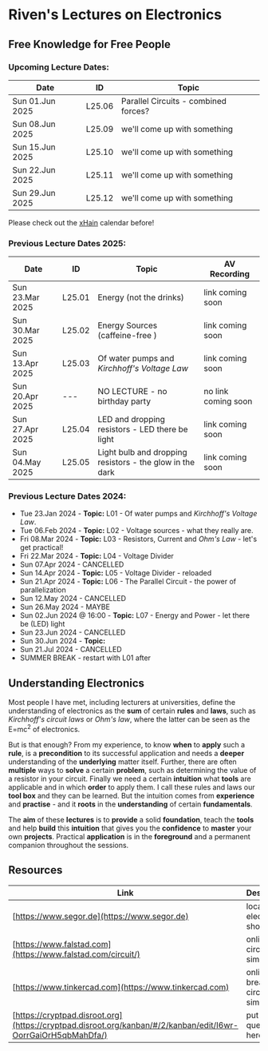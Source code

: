 # Riven's Lectures on Electronics
## Free Knowledge for Free People

### Upcoming Lecture Dates:
|Date|ID|Topic|
|----|--|-----|
| Sun 01.Jun 2025 | L25.06 | Parallel Circuits - combined forces? |
| Sun 08.Jun 2025 | L25.09 | we'll come up with something |
| Sun 15.Jun 2025 | L25.10 | we'll come up with something |
| Sun 22.Jun 2025 | L25.11 | we'll come up with something |
| Sun 29.Jun 2025 | L25.12 | we'll come up with something |

Please check out the [xHain](https://x-hain.de/de/calendar/#content "xHain calendar") calendar before!

### Previous Lecture Dates 2025:
|Date|ID|Topic|AV Recording|
|----|--|-----|------------|
| Sun 23.Mar 2025 | L25.01 | Energy (not the drinks) | link coming soon |
| Sun 30.Mar 2025 | L25.02 | Energy Sources (caffeine-free ) | link coming soon |
| Sun 13.Apr 2025 | L25.03 | Of water pumps and *Kirchhoff's Voltage Law* | link coming soon |
| Sun 20.Apr 2025 | --- | NO LECTURE - no birthday party | no link coming soon |
| Sun 27.Apr 2025 | L25.04 | LED and dropping resistors - LED there be light | link coming soon |
| Sun 04.May 2025 | L25.05 | Light bulb and dropping resistors - the glow in the dark | link coming soon |

### Previous Lecture Dates 2024:
* Tue 23.Jan 2024 - **Topic:** L01 - Of water pumps and *Kirchhoff's Voltage Law*.
* Tue 06.Feb 2024 - **Topic:** L02 - Voltage sources - what they really are.
* Fri 08.Mar 2024 - **Topic:** L03 - Resistors, Current and *Ohm's Law* - let's get practical!
* Fri 22.Mar 2024 - **Topic:** L04 - Voltage Divider
* Sun 07.Apr 2024 - CANCELLED
* Sun 14.Apr 2024 - **Topic:** L05 - Voltage Divider - reloaded
* Sun 21.Apr 2024 - **Topic:** L06 - The Parallel Circuit - the power of parallelization
* Sun 12.May 2024 - CANCELLED
* Sun 26.May 2024 - MAYBE
* Sun 02.Jun 2024 @ 16:00 - **Topic:** L07 - Energy and Power - let there be (LED) light
* Sun 23.Jun 2024 - CANCELLED
* Sun 30.Jun 2024 - **Topic:**
* Sun 21.Jul 2024 - CANCELLED
* SUMMER BREAK - restart with L01 after

## Understanding Electronics
Most people I have met, including lecturers at universities, define the understanding of electronics as the **sum** of certain **rules** and **laws**, such as *Kirchhoff's circuit laws* or *Ohm's law*, where the latter can be seen as the E=mc<sup>2</sup> of electronics.

But is that enough? From my experience, to know **when** to **apply** such a **rule**, is a **precondition** to its successful application and needs a **deeper** understanding of the **underlying** matter itself. Further, there are often **multiple** ways to **solve** a certain **problem**, such as determining the value of a resistor in your circuit. Finally we need a certain **intuition** what **tools** are applicable and in which **order** to apply them. I call these rules and laws our **tool box** and they can be learned. But the intuition comes from **experience** and **practise** - and it **roots** in the **understanding** of certain **fundamentals**.

The **aim** of these **lectures** is to **provide** a solid **foundation**, teach the **tools** and help **build** this **intuition** that gives you the **confidence** to **master** your own **projects**. Practical **application** is in the **foreground** and a permanent companion throughout the sessions.

## Resources
| Link | Description |
|------|-------------|
| [https://www.segor.de](https://www.segor.de) | local hobby electronics shop |
| [https://www.falstad.com](https://www.falstad.com/circuit/) | online circuit simulator |
| [https://www.tinkercad.com](https://www.tinkercad.com) | online breadboard circuit simulator |
| [https://cryptpad.disroot.org](https://cryptpad.disroot.org/kanban/#/2/kanban/edit/I6wr-OorrGaiOrH5qbMahDfa/) | put your questions here |
